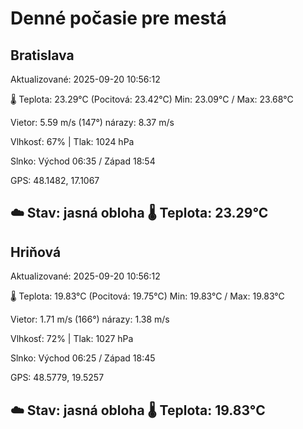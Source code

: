 ﻿# Denné počasie pre mestá

## Bratislava
Aktualizované: 2025-09-20 10:56:12

🌡️ Teplota: 23.29°C 
(Pocitová: 23.42°C)
Min: 23.09°C / Max: 23.68°C

Vietor: 5.59 m/s    (147°) 
nárazy: 8.37 m/s

Vlhkosť: 67% | Tlak: 1024 hPa

Slnko: Východ 06:35 / Západ 18:54

GPS: 48.1482, 17.1067

☁️ Stav: jasná obloha        🌡️ Teplota: 23.29°C
---

## Hriňová
Aktualizované: 2025-09-20 10:56:12

🌡️ Teplota: 19.83°C 
(Pocitová: 19.75°C)
Min: 19.83°C / Max: 19.83°C

Vietor: 1.71 m/s (166°)
nárazy: 1.38 m/s

Vlhkosť: 72% | Tlak: 1027 hPa

Slnko: Východ 06:25 / Západ 18:45

GPS: 48.5779, 19.5257

☁️ Stav: jasná obloha        🌡️ Teplota: 19.83°C
---
